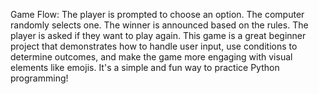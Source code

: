Game Flow:
The player is prompted to choose an option.
The computer randomly selects one.
The winner is announced based on the rules.
The player is asked if they want to play again.
This game is a great beginner project that demonstrates how to handle user input, use conditions to determine outcomes, and make the game more engaging with visual elements like emojis. It's a simple and fun way to practice Python programming!
